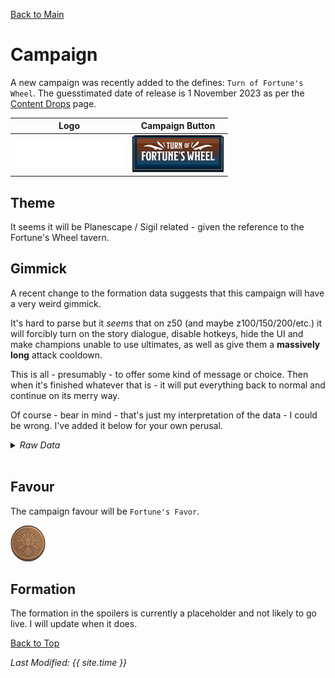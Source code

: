 [Back to Main](index.md)

# Campaign

A new campaign was recently added to the defines: `Turn of Fortune's Wheel`. The guesstimated date of release is 1 November 2023 as per the [Content Drops](contentdrops.md) page.

| Logo | Campaign Button |
|---|---|
| ![Fortune's Wheel Campaign Logo](images/campaign_fortuneswheel/logo.png) | ![Favour Icon](images/campaign_fortuneswheel/campaign_button.png) |

## Theme

It seems it will be Planescape / Sigil related - given the reference to the Fortune's Wheel tavern.

## Gimmick

A recent change to the formation data suggests that this campaign will have a very weird gimmick.

It's hard to parse but it *seems* that on z50 (and maybe z100/150/200/etc.) it will forcibly turn on the story dialogue, disable hotkeys, hide the UI and make champions unable to use ultimates, as well as give them a **massively long** attack cooldown.

This is all - presumably - to offer some kind of message or choice. Then when it's finished whatever that is - it will put everything back to normal and continue on its merry way.

Of course - bear in mind - that's just my interpretation of the data - I could be wrong. I've added it below for your own perusal.

<details><summary><em>Raw Data</em></summary><p><pre>
"campaign_name": "Turn of Fortune's Wheel",
"game_change_data": [
    {
        "by_area": [
            {
                "min_area": 1,
                "force": false
            },
            {
                "min_area": 50,
                "force": true
            }
        ],
        "loop_at": 51,
        "type": "force_cinematics"
    },
    {
        "by_area": [
            {
                "min_area": 1,
                "enabled": true
            },
            {
                "min_area": 50,
                "enabled": false
            }
        ],
        "loop_at": 51,
        "type": "disable_hotkeys"
    },
    {
        "max_area": 50,
        "min_area": 50,
        "type": "hide_ui"
    },
    {
        "effects": [
            {
                "effect_string": "increase_attack_cooldown,1000000"
            },
            {
                "effect_string": "disable_hero_properties,0,0,0,0,1"
            }
        ],
        "loop_at": 51,
        "type": "slot_effects_by_area",
        "area_slot_effects": [
            {
                "max_area": 50,
                "slot_effects": [
                    {
                        "slots": [
                            0,
                            1,
                            2,
                            3,
                            4,
                            5,
                            6,
                            7,
                            8,
                            9
                        ],
                        "effect_index": 0
                    }
                ],
                "min_area": 50
            }
        ]
    },
    {
        "by_area": [
            {
                "max_area": 50,
                "slots": [
                    0,
                    1,
                    2,
                    3,
                    4,
                    5,
                    6,
                    7,
                    8,
                    9
                ],
                "min_area": 50,
                "locked": true
            }
        ],
        "loop_at": 51,
        "type": "locked_slots"
    }
],
</pre></p></details><br/>

## Favour

The campaign favour will be `Fortune's Favor`.

![Favour Icon](images/campaign_fortuneswheel/icon_favour.png)

## Formation

The formation in the spoilers is currently a placeholder and not likely to go live. I will update when it does.


[Back to Top](#top)

*Last Modified: {{ site.time }}*